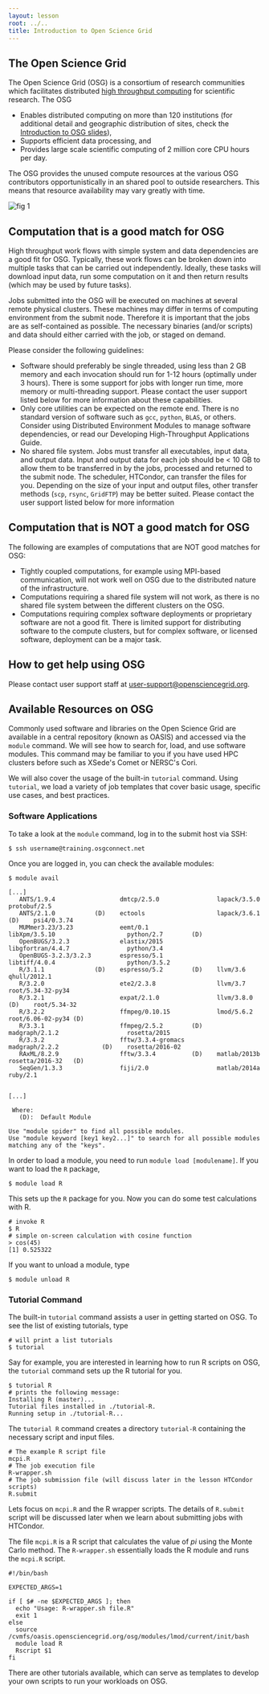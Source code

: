 ```yaml
---
layout: lesson
root: ../..
title: Introduction to Open Science Grid 
---
```

<!-- <div class="objectives" markdown="1">

#### Objectives
*   Get to know what is Open Science Grid
*   What resources are open to academic researchers
*   Computation that is a good match for OSG
*   Computation that is NOT a good match for OSG

</div> -->

## The Open Science Grid

The Open Science Grid (OSG) is a consortium of research communities which facilitates distributed [high throughput computing](http://en.wikipedia.org/wiki/High-throughput_computing) for scientific research. The OSG

* Enables distributed computing on more than 120 institutions (for additional detail and geographic distribution of sites, check the [Introduction to OSG slides](https://docs.google.com/presentation/d/1kT5JrtHhQiD11fUMl4HTMDFz0vtr2LCD1QzJV0tBn-k/edit?usp=sharing)),
* Supports efficient data processing, and 
* Provides large scale scientific computing of 2 million core CPU hours per day.

The OSG provides the unused compute resources at the various OSG contributors opportunistically in an shared pool to outside researchers. This means that resource availability may vary greatly with time. 


![fig 1](https://raw.githubusercontent.com/SWC-OSG-Workshop/OSG-UserTraining-PEARC17/gh-pages/images/osg_job_flow.png)


## Computation that is a good match for OSG 

High throughput work flows with simple system and data dependencies are a good fit for OSG. Typically, these work flows can be broken down into multiple tasks that can be carried out independently. Ideally, these tasks will download input data, run some computation on it and then return results (which may be used by future tasks).

Jobs submitted into the OSG will be executed on machines at several remote physical clusters. These machines may differ in terms of computing environment from the submit node. Therefore it is important that the jobs are as self-contained as possible. The necessary binaries (and/or scripts) and data should either carried with the job, or staged on demand. 

Please consider the following guidelines:

* Software should preferably be single threaded, using less than 2 GB memory and each invocation should run for 1-12 hours (optimally under 3 hours). There is some support for jobs with longer run time, more memory or multi-threading support. Please contact the user support listed below for more information about these capabilities.
* Only core utilities can be expected on the remote end. There is no standard version of software such as `gcc`, `python`, `BLAS`, or others. Consider using Distributed Environment Modules to manage software dependencies, or read our Developing High-Throughput Applications Guide.
* No shared file system. Jobs must transfer all executables, input data, and output data. Input and output data for each job should be < 10 GB to allow them to be transferred in by the jobs, processed and returned to the submit node. The scheduler, HTCondor, can transfer the files for you. Depending on the size of your input and output files, other transfer methods (`scp`, `rsync`, `GridFTP`) may be better suited. Please contact the user support listed below for more information

## Computation that is NOT a good match for OSG 

The following are examples of computations that are NOT good matches for 
OSG:
* Tightly coupled computations, for example using MPI-based communication, will not work well on OSG due to the distributed nature of the infrastructure.
* Computations requiring a shared file system will not work, as there is no shared file system between the different clusters on the OSG.
* Computations requiring complex software deployments or proprietary software are not a good fit.  There is limited support for distributing software to the compute clusters, but for complex software, or licensed software, deployment can be a major task.

## How to get help using OSG

Please contact user support staff at [user-support@opensciencegrid.org](mailto:user-support@opensciencegrid.org).


## Available Resources on OSG

Commonly used software and libraries on the Open Science Grid are available in a central repository (known as OASIS) and accessed via the `module` command. We will see how to search for, load, and use software modules. This command may be familiar to you if you have used HPC clusters before such as XSede's Comet or NERSC's Cori.

We will also cover the usage of the built-in `tutorial` command. Using `tutorial`, we load a variety of job templates that cover basic usage, specific use cases, and best practices.

### Software Applications

To take a look at the `module` command, log in to the submit host via SSH:

    $ ssh username@training.osgconnect.net

Once you are logged in, you can check the available modules: 

    $ module avail
     
    [...]
       ANTS/1.9.4                  dmtcp/2.5.0                lapack/3.5.0                     protobuf/2.5
       ANTS/2.1.0           (D)    ectools                    lapack/3.6.1              (D)    psi4/0.3.74
       MUMmer3.23/3.23             eemt/0.1                   libXpm/3.5.10                    python/2.7        (D)
       OpenBUGS/3.2.3              elastix/2015               libgfortran/4.4.7                python/3.4
       OpenBUGS-3.2.3/3.2.3        espresso/5.1               libtiff/4.0.4                    python/3.5.2
       R/3.1.1              (D)    espresso/5.2        (D)    llvm/3.6                         qhull/2012.1
       R/3.2.0                     ete2/2.3.8                 llvm/3.7                         root/5.34-32-py34
       R/3.2.1                     expat/2.1.0                llvm/3.8.0                (D)    root/5.34-32
       R/3.2.2                     ffmpeg/0.10.15             lmod/5.6.2                       root/6.06-02-py34 (D)
       R/3.3.1                     ffmpeg/2.5.2        (D)    madgraph/2.1.2                   rosetta/2015
       R/3.3.2                     fftw/3.3.4-gromacs         madgraph/2.2.2            (D)    rosetta/2016-02
       RAxML/8.2.9                 fftw/3.3.4          (D)    matlab/2013b                     rosetta/2016-32   (D)
       SeqGen/1.3.3                fiji/2.0                   matlab/2014a                     ruby/2.1

     
    [...]

     Where:
       (D):  Default Module
     
    Use "module spider" to find all possible modules.
    Use "module keyword [key1 key2...]" to search for all possible modules matching any of the "keys".

In order to load a module, you need to run `module load [modulename]`. If you want to load the `R` package, 

    $ module load R

This sets up the `R` package for you. Now you can do some test calculations with R. 


    # invoke R 
    $ R 
    # simple on-screen calculation with cosine function
    > cos(45)  
    [1] 0.525322

If you want to unload a module, type 


    $ module unload R 


### Tutorial Command

The built-in `tutorial` command assists a user in getting started on OSG.  To see the list of existing tutorials, type


    # will print a list tutorials
    $ tutorial 

Say for example, you are interested in learning how to run R scripts on OSG, the 
`tutorial` command sets up the R tutorial for you. 

    $ tutorial R  
    # prints the following message:
    Installing R (master)...
    Tutorial files installed in ./tutorial-R.
    Running setup in ./tutorial-R...
 

The `tutorial R` command creates a directory `tutorial-R` containing the necessary script and input files. 


    # The example R script file
    mcpi.R 
    # The job execution file 
    R-wrapper.sh 
    # The job submission file (will discuss later in the lesson HTCondor scripts)
    R.submit 


Lets focus on `mcpi.R` and the R wrapper scripts. The details of `R.submit` script will be discussed later when we learn about submitting jobs with HTCondor.  

The file `mcpi.R` is a R script that calculates the value of *pi* using the Monte Carlo method. The `R-wrapper.sh` essentially loads the R module and runs the `mcpi.R`
script. 


    #!/bin/bash

    EXPECTED_ARGS=1

    if [ $# -ne $EXPECTED_ARGS ]; then
      echo "Usage: R-wrapper.sh file.R"
      exit 1
    else
      source /cvmfs/oasis.opensciencegrid.org/osg/modules/lmod/current/init/bash
      module load R
      Rscript $1
    fi


There are other tutorials available, which can serve as templates to develop your own scripts to run your workloads on OSG. 

<!-- <div class="keypoints" markdown="1">

#### Key Points
*   OSG resources are distributed across 120 institutions and  supports scientific computing of 2 million core CPU hours per day.   
*   Many scientific applications are installed on OSG and available for the users. 
*   To use an existing application use the module load command. 
*   The command - `tutorial` helps to access the existing tutorials.  
</div> -->



